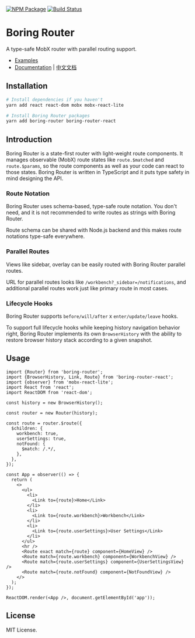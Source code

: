 [![NPM Package](https://badge.fury.io/js/boring-router.svg)](https://www.npmjs.com/package/boring-router)
[![Build Status](https://travis-ci.org/makeflow/boring-router.svg?branch=master)](https://travis-ci.org/makeflow/boring-router)

# Boring Router

A type-safe MobX router with parallel routing support.

- [Examples](https://makeflow.github.io/boring-router/examples)
- [Documentation](https://makeflow.github.io/boring-router/) | [中文文档](https://www.yuque.com/makeflow/boring-router/introduction)

## Installation

```bash
# Install dependencies if you haven't
yarn add react react-dom mobx mobx-react-lite

# Install Boring Router packages
yarn add boring-router boring-router-react
```

## Introduction

Boring Router is a state-first router with light-weight route components. It manages observable (MobX) route states like `route.$matched` and `route.$params`, so the route components as well as your code can react to those states. Boring Router is written in TypeScript and it puts type safety in mind designing the API.

### Route Notation

Boring Router uses schema-based, type-safe route notation. You don't need, and it is not recommended to write routes as strings with Boring Router.

Route schema can be shared with Node.js backend and this makes route notations type-safe everywhere.

### Parallel Routes

Views like sidebar, overlay can be easily routed with Boring Router parallel routes.

URL for parallel routes looks like `/workbench?_sidebar=/notifications`, and additional parallel routes work just like primary route in most cases.

### Lifecycle Hooks

Boring Router supports `before/will/after` x `enter/update/leave` hooks.

To support full lifecycle hooks while keeping history navigation behavior right, Boring Router implements its own `BrowserHistory` with the ability to restore browser history stack according to a given snapshot.

## Usage

```tsx
import {Router} from 'boring-router';
import {BrowserHistory, Link, Route} from 'boring-router-react';
import {observer} from 'mobx-react-lite';
import React from 'react';
import ReactDOM from 'react-dom';

const history = new BrowserHistory();

const router = new Router(history);

const route = router.$route({
  $children: {
    workbench: true,
    userSettings: true,
    notFound: {
      $match: /.*/,
    },
  },
});

const App = observer(() => {
  return (
    <>
      <ul>
        <li>
          <Link to={route}>Home</Link>
        </li>
        <li>
          <Link to={route.workbench}>Workbench</Link>
        </li>
        <li>
          <Link to={route.userSettings}>User Settings</Link>
        </li>
      </ul>
      <hr />
      <Route exact match={route} component={HomeView} />
      <Route match={route.workbench} component={WorkbenchView} />
      <Route match={route.userSettings} component={UserSettingsView} />
      <Route match={route.notFound} component={NotFoundView} />
    </>
  );
});

ReactDOM.render(<App />, document.getElementById('app'));
```

## License

MIT License.
